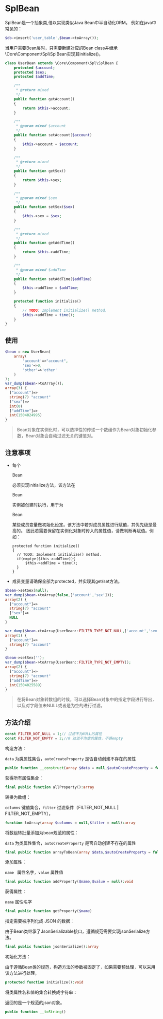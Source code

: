 # SplBean

SplBean是一个抽象类,借以实现类似Java Bean中半自动化ORM。 例如在java中常见的：

```php
$db->insert('user_table',$bean->toArray());
```

当用户需要Bean层时，只需要新建对应的Bean class并继承\Core\Component\Spl\SplBean实现其initialize()。

```php
class UserBean extends \Core\Component\Spl\SplBean {
    protected $account;
    protected $sex;
    protected $addTime;

    /**
     * @return mixed
     */
    public function getAccount()
    {
        return $this->account;
    }

    /**
     * @param mixed $account
     */
    public function setAccount($account)
    {
        $this->account = $account;
    }

    /**
     * @return mixed
     */
    public function getSex()
    {
        return $this->sex;
    }

    /**
     * @param mixed $sex
     */
    public function setSex($sex)
    {
        $this->sex = $sex;
    }

    /**
     * @return mixed
     */
    public function getAddTime()
    {
        return $this->addTime;
    }

    /**
     * @param mixed $addTime
     */
    public function setAddTime($addTime)
    {
        $this->addTime = $addTime;
    }

    protected function initialize()
    {
        // TODO: Implement initialize() method.
        $this->addTime = time();
    }
}

```

## 使用

```Php
$bean = new UserBean(
    array(
        'account'=>"account",
        'sex'=>0,
        'other'=>'other'
    )
);
var_dump($bean->toArray());
array(3) {
  ["account"]=>
  string(7) "account"
  ["sex"]=>
  int(0)
  ["addTime"]=>
  int(1504024995)
}

```

> Bean对象在实例化时，可以选择性的传递一个数组作为Bean对象初始化参数，Bean对象会自动过滤无关的键值对。

## 注意事项

- 每个

  Bean

  必须实现initialize方法，该方法在

  Bean

  实例被创建时执行，用于为

  Bean

  某些成员变量做初始化设定。该方法中若对成员属性进行赋值，其优先级是最高的。 因此若需要保留在实例化对象时传入的属性值，请做判断再赋值。例如：

  ```
  protected function initialize()
  {
    // TODO: Implement initialize() method.
    if(emptye($this->addTime)){
        $this->addTime = time();
    }
  }

  ```

- 成员变量请确保全部为protected，并实现其get/set方法。

```Php
$bean->setSex(null);
var_dump($bean->toArray(false,['account','sex']));
array(2) {
  ["account"]=>
  string(7) "account"
  ["sex"]=>
  NULL
}

var_dump($bean->toArray(UserBean::FILTER_TYPE_NOT_NULL,['account','sex']));
array(1) {
  ["account"]=>
  string(7) "account"
}

$bean->setSex('');
var_dump($bean->toArray(UserBean::FILTER_TYPE_NOT_EMPTY));
array(2) {
  ["account"]=>
  string(7) "account"
  ["addTime"]=>
  int(1504025589)
}

```

> 在将Bean对象转数组的时候，可以选择Bean对象中的指定字段进行导出，以及对字段值未NULL或者是为空的进行过滤。

## 方法介绍

```Php
const FILTER_NOT_NULL = 1;// 过滤不为NULL的属性
const FILTER_NOT_EMPTY = 2;//0 过滤不为空的属性，不算empty
```

构造方法：

 `data` 为类属性集合，`autoCreateProperty` 是否自动创建不存在的属性

```php
public function __construct(array $data = null,$autoCreateProperty = false)
```

获得所有属性集合：

```php
final public function allProperty():array
```

转换为数组：

`columns` 键值集合，`filter` 过滤条件（FILTER_NOT_NULL | FILTER_NOT_EMPTY），

```php
function toArray(array $columns = null,$filter = null):array
```

 将数组转批量添加为bean规范的属性：

 `data` 为类属性集合，`autoCreateProperty` 是否自动创建不存在的属性

```php
final public function arrayToBean(array $data,$autoCreateProperty = false):SplBean
```

添加属性：

`name ` 属性名字，`value` 属性值

```php
final public function addProperty($name,$value = null):void
```

获得属性：

`name` 属性名字

```php
final public function getProperty($name)
```

指定需要被序列化成 JSON 的数据：

由于Bean类继承了JsonSerializable接口，遵循规范需要实现jsonSerialize方法。

```php
final public function jsonSerialize():array
```

初始化方法：

由于遵循Bean类的规范，构造方法的参数被固定了，如果需要预处理，可以采用该方法进行处理。

```php
protected function initialize():void
```

将类属性名和值的集合转换成字符串：

返回的是一个规范的json对象。

```php
public function __toString()
```